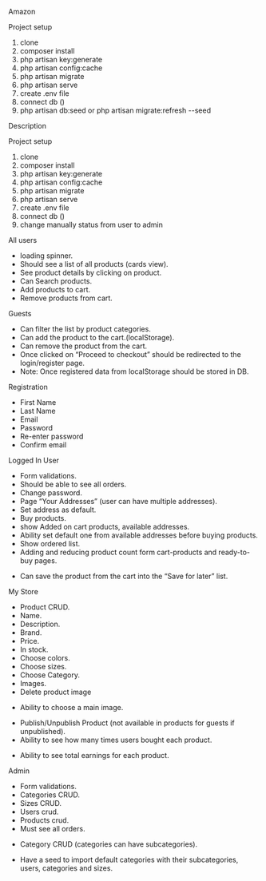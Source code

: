 Amazon

Project setup
1) clone
2) composer install
3) php artisan key:generate
4) php artisan config:cache
5) php artisan migrate
6) php artisan serve
7) create .env file
8) connect db ()
9) php artisan db:seed or php artisan migrate:refresh --seed


Description

Project setup
1) clone
2) composer install
3) php artisan key:generate
4) php artisan config:cache
5) php artisan migrate
6) php artisan serve
7) create .env file
8) connect db ()
9) change manually status from user to admin

All users
+ loading spinner.
+ Should see a list of all products (cards view).
+ See product details by clicking on product.
+ Can Search products.
+ Add products to cart.
+ Remove products from cart.

Guests
+ Can filter the list by product categories.
+ Can add the product to the cart.(localStorage).
+ Can remove the product from the cart.
+ Once clicked on “Proceed to checkout” should be redirected to the login/register page.
+ Note: Once registered data from localStorage should be stored in DB.

Registration
+ First Name
+ Last Name
+ Email
+ Password
+ Re-enter password
+ Confirm email

Logged In User
+ Form validations.
+ Should be able to see all orders.
+ Change password.
+ Page “Your Addresses” (user can have multiple addresses).
+ Set address as default.
+ Buy products.
+ show Added on cart products, available addresses.
+ Ability set default one from available addresses before buying products.
+ Show ordered list.
+ Adding and reducing product count form cart-products and ready-to-buy pages.
- Can save the product from the cart into the “Save for later” list.

My Store
+ Product CRUD.
+ Name.
+ Description.
+ Brand.
+ Price.
+ In stock.
+ Choose colors.
+ Choose sizes.
+ Choose Category.
+ Images.
+ Delete product image
- Ability to choose a main image.
+ Publish/Unpublish Product (not available in products for guests if unpublished).
+ Ability to see how many times users bought each product.
- Ability to see total earnings for each product.

Admin
+ Form validations.
+ Categories CRUD.
+ Sizes CRUD.
+ Users crud.
+ Products crud.
+ Must see all orders.
- Category CRUD (categories can have subcategories).
+ Have a seed to import default categories with their subcategories, users, categories and sizes.
